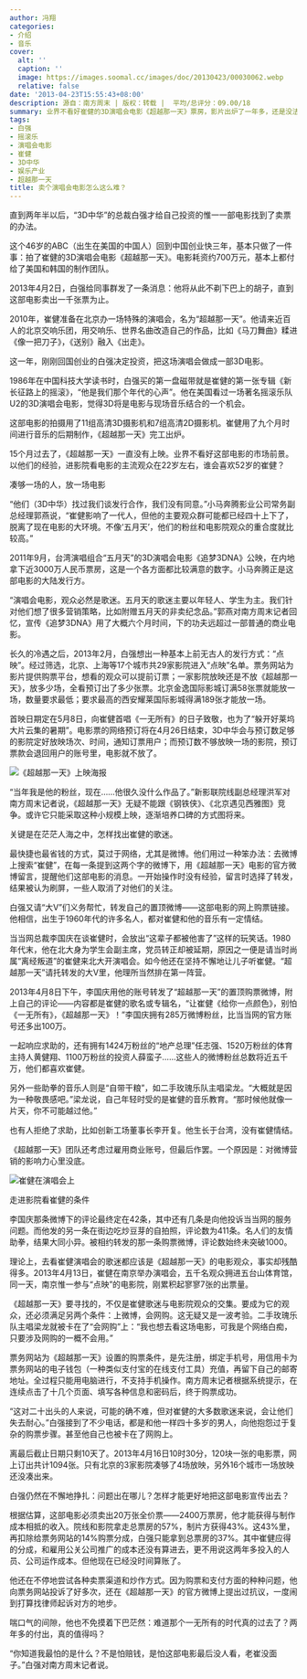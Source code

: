 ```yaml
---
author: 冯翔
categories:
- 介绍
- 音乐
cover:
  alt: ''
  caption: ''
  image: https://images.soomal.cc/images/doc/20130423/00030062.webp
  relative: false
date: '2013-04-23T15:55:43+08:00'
description: 源自：南方周末 | 版权：转载 |  平均/总评分：09.00/18
summary: 业界不看好崔健的3D演唱会电影《超越那一天》票房，影片出炉了一年多，还是没法公映。制片方想出了一个办法：要看的观众要提前订票，一家影院放不放，放多少场，全看预订出了多少张票。直到两年半以后，“3D中华”的总裁白强才给自己投资的惟一一部电影找到了卖票的办法。这个46岁的ABC回到中国创业快三年……
tags:
- 白强
- 摇滚乐
- 演唱会电影
- 崔健
- 3D中华
- 娱乐产业
- 超越那一天
title: 卖个演唱会电影怎么这么难？
---
```


直到两年半以后，“3D中华”的总裁白强才给自己投资的惟一一部电影找到了卖票的办法。

这个46岁的ABC（出生在美国的中国人）回到中国创业快三年，基本只做了一件事：拍了崔健的3D演唱会电影《超越那一天》。电影耗资约700万元，基本上都付给了美国和韩国的制作团队。

2013年4月2日，白强给同事群发了一条消息：他将从此不剃下巴上的胡子，直到这部电影卖出一千张票为止。

2010年，崔健准备在北京办一场特殊的演唱会，名为“超越那一天”。他请来近百人的北京交响乐团，用交响乐、世界名曲改造自己的作品，比如《马刀舞曲》糅进《像一把刀子》，《送别》融入《出走》。

这一年，刚刚回国创业的白强决定投资，把这场演唱会做成一部3D电影。

1986年在中国科技大学读书时，白强买的第一盘磁带就是崔健的第一张专辑《新长征路上的摇滚》，“他是我们那个年代的心声”。他在美国看过一场著名摇滚乐队U2的3D演唱会电影，觉得3D将是电影与现场音乐结合的一个机会。

这部电影的拍摄用了11组高清3D摄影机和7组高清2D摄影机。崔健用了九个月时间进行音乐的后期制作，《超越那一天》完工出炉。

15个月过去了，《超越那一天》一直没有上映。业界不看好这部电影的市场前景。以他们的经验，进影院看电影的主流观众在22岁左右，谁会喜欢52岁的崔健？

凑够一场的人，放一场电影

“他们（3D中华）找过我们谈发行合作，我们没有同意。”小马奔腾影业公司常务副总经理郭燕说，“崔健影响了一代人，但他的主要观众群可能都已经四十上下了，脱离了现在电影的大环境。不像‘五月天’，他们的粉丝和电影院观众的重合度就比较高。”

2011年9月，台湾演唱组合“五月天”的3D演唱会电影《追梦3DNA》公映，在内地拿下近3000万人民币票房，这是一个各方面都比较满意的数字。小马奔腾正是这部电影的大陆发行方。

“演唱会电影，观众必然是歌迷。五月天的歌迷主要以年轻人、学生为主。我们针对他们想了很多营销策略，比如附赠五月天的非卖纪念品。”郭燕对南方周末记者回忆，宣传《追梦3DNA》用了大概六个月时间，下的功夫远超过一部普通的商业电影。

长久的冷遇之后，2013年2月，白强想出一种基本上前无古人的发行方式：“点映”。经过筛选，北京、上海等17个城市共29家影院进入“点映”名单。票务网站为影片提供购票平台，想看的观众可以提前订票；一家影院放映还是不放《超越那一天》，放多少场，全看预订出了多少张票。北京金逸国际影城订满58张票就能放一场，数量要求最低；要求最高的西安耀莱国际影城得满189张才能放一场。

首映日期定在5月8日，向崔健首唱《一无所有》的日子致敬，也为了“躲开好莱坞大片云集的暑期”。电影票的网络预订将在4月26日结束，3D中华会与预订数足够的影院定好放映场次、时间，通知订票用户；而预订数不够放映一场的影院，预订票款会退回用户的账号里，电影就不放了。

![《超越那一天》上映海报](https://images.soomal.cc/images/doc/20130423/00030060_01.webp)






“当年我是他的粉丝，现在……他很久没什么作品了。”新影联院线副总经理洪军对南方周末记者说，《超越那一天》无疑不能跟《钢铁侠》、《北京遇见西雅图》竞争。或许它只能采取这种小规模上映，逐渐培养口碑的方式图将来。

关键是在茫茫人海之中，怎样找出崔健的歌迷。

最快捷也最省钱的方式，莫过于网络，尤其是微博。他们用过一种笨办法：去微博上搜索“崔健”，在每一条提到这两个字的微博下，用《超越那一天》电影的官方微博留言，提醒他们这部电影的消息。一开始操作时没有经验，留言时选择了转发，结果被认为刷屏，一些人取消了对他们的关注。

白强又请“大V”们义务帮忙，转发自己的置顶微博――这部电影的网上购票链接。他相信，出生于1960年代的许多名人，都对崔健和他的音乐有一定情结。

当当网总裁李国庆在谈崔健时，会放出“这辈子都被他害了”这样的玩笑话。1980年代末，他在北大身为学生会副主席，党员转正却被延期，原因之一便是请当时尚属“离经叛道”的崔健来北大开演唱会。如今他还在坚持不懈地让儿子听崔健。“超越那一天”请托转发的大V里，他理所当然排在第一阵营。

2013年4月8日下午，李国庆用他的账号转发了“超越那一天”的置顶购票微博，附上自己的评论――内容都是崔健的歌名或专辑名，“让崔健《给你一点颜色》，别怕《一无所有》，《超越那一天》！”李国庆拥有285万微博粉丝，比当当网的官方账号还多出100万。

一起响应求助的，还有拥有1424万粉丝的“地产总理”任志强、1520万粉丝的体育主持人黄健翔、1100万粉丝的投资人薛蛮子……这些人的微博粉丝总数将近五千万，他们都喜欢崔健。

另外一些助拳的音乐人则是“自带干粮”，如二手玫瑰乐队主唱梁龙。“大概就是因为一种敬畏感吧。”梁龙说，自己年轻时受的是崔健的音乐教育。“那时候他就像一片天，你不可能越过他。”

也有人拒绝了求助，比如创新工场董事长李开复。他生长于台湾，没有崔健情结。

《超越那一天》团队还考虑过雇用商业账号，但最后作罢。一个原因是：对微博营销的影响力心里没底。

![崔健在演唱会上](https://images.soomal.cc/images/doc/20130423/00030061_01.webp)





走进影院看崔健的条件

李国庆那条微博下的评论最终定在42条，其中还有几条是向他投诉当当网的服务问题。而他发的另一条在街边吃炒豆芽的自拍照，评论数为411条。名人们的友情助拳，结果大同小异。被相约转发的那一条购票微博，评论数始终未突破1000。

理论上，去看崔健演唱会的歌迷都应该是《超越那一天》的电影观众，事实却残酷得多。2013年4月13日，崔健在南京举办演唱会，五千名观众拥进五台山体育馆，同一天，南京惟一参与“点映”的电影院，刚累积起寥寥7张的出票量。

《超越那一天》要寻找的，不仅是崔健歌迷与电影院观众的交集。要成为它的观众，还必须满足另两个条件：上微博，会网购。这无疑又是一波考验。二手玫瑰乐队主唱梁龙就被卡在了“会网购”上：“我也想去看这场电影，可我是个网络白痴，只要涉及网购的一概不会用。”

票务网站为《超越那一天》设置的购票条件，是先注册，绑定手机号，用信用卡为票务网站的电子钱包（一种类似支付宝的在线支付工具）充值，再留下自己的邮寄地址。全过程只能用电脑进行，不支持手机操作。南方周末记者根据系统提示，在连续点击了十几个页面、填写各种信息和密码后，终于购票成功。

“这对二十出头的人来说，可能的确不难，但对崔健的大多数歌迷来说，会让他们失去耐心。”白强接到了不少电话，都是和他一样四十多岁的男人，向他抱怨过于复杂的购票步骤。甚至他自己也被卡在了网购上。

离最后截止日期只剩10天了。2013年4月16日10时30分，120块一张的电影票，网上订出共计1094张。只有北京的3家影院凑够了4场放映，另外16个城市一场放映还没凑出来。

白强仍然在不懈地挣扎：问题出在哪儿？怎样才能更好地把这部电影宣传出去？

根据估算，这部电影必须卖出20万张全价票――2400万票房，他才能获得与制作成本相抵的收入。院线和影院拿走总票房的57%，制片方获得43%。这43%里，再扣除给票务网站的14%购票分成，白强只能拿到总票房的37%。其中崔健应得的分成，和雇用公关公司推广的成本还没有算进去，更不用说这两年多投入的人员、公司运作成本。但他现在已经没时间算账了。

他还在不停地尝试各种卖票渠道和炒作方式。因为购票和支付方面的种种问题，他向票务网站投诉了好多次，还在《超越那一天》的官方微博上提出过抗议，一度闹到打算找律师起诉对方的地步。

喘口气的间隙，他也不免摸着下巴茫然：难道那个一无所有的时代真的过去了？两年多的付出，真的值得吗？

“你知道我最怕的是什么？不是怕赔钱，是怕这部电影最后没人看，老崔没面子。”白强对南方周末记者说。